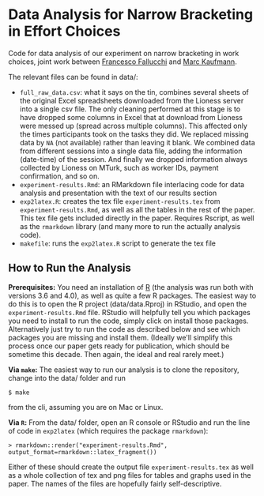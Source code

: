# Data Analysis for Narrow Bracketing in Effort Choices

Code for data analysis of our experiment on narrow bracketing in work choices, joint work between [Francesco Fallucchi](https://sites.google.com/site/francescofallucchi/) and [Marc Kaufmann](https://trichotomy.xyz/).

The relevant files can be found in data/:

- `full_raw_data.csv`: what it says on the tin, combines several sheets of the original Excel spreadsheets downloaded from the Lioness server into a single csv file. The only cleaning performed at this stage is to have dropped some columns in Excel that at download from Lioness were messed up (spread across multiple columns). This affected only the times participants took on the tasks they did. We replaced missing data by `NA` (not available) rather than leaving it blank. We combined data from different sessions into a single data file, adding the information (date-time) of the session. And finally we dropped information always collected by Lioness on MTurk, such as worker IDs, payment confirmation, and so on.
- `experiment-results.Rmd`: an RMarkdown file interlacing code for data analysis and presentation with the text of our results section
- `exp2latex.R`: creates the tex file `experiment-results.tex` from `experiment-results.Rmd`, as well as all the tables in the rest of the paper. This tex file gets included directly in the paper. Requires Rscript, as well as the `rmarkdown` library (and many more to run the actually analysis code).
- `makefile`: runs the `exp2latex.R` script to generate the tex file

## How to Run the Analysis

**Prerequisites:** You need an installation of [R](https://www.r-project.org/) (the analysis was run both with versions 3.6 and 4.0), as well as quite a few R packages. The easiest way to do this is to open the R project (data/data.Rproj) in RStudio, and open the `experiment-results.Rmd` file. RStudio will helpfully tell you which packages you need to install to run the code, simply click on install those packages. Alternatively just try to run the code as described below and see which packages you are missing and install them. (Ideally we'll simplify this process once our paper gets ready for publication, which should be sometime this decade. Then again, the ideal and real rarely meet.)

**Via `make`:** The easiest way to run our analysis is to clone the repository, change into the data/ folder and run

    $ make

from the cli, assuming you are on Mac or Linux. 

**Via `R`:** From the data/ folder, open an R console or RStudio and run the line of code in `exp2latex` (which requires the package `rmarkdown`):

    > rmarkdown::render("experiment-results.Rmd", output_format=rmarkdown::latex_fragment())

Either of these should create the output file `experiment-results.tex` as well as a whole collection of tex and png files for tables and graphs used in the paper. The names of the files are hopefully fairly self-descriptive.
